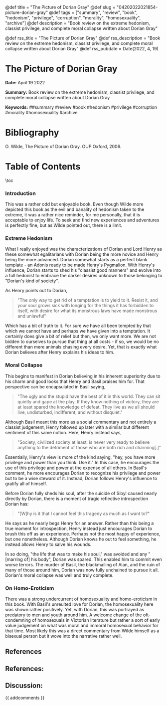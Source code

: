 @def title = "The Picture of Dorian Gray"
@def slug = "04202022021854-picture-dorian-gray"
@def tags = ["summary", "review", "book", "hedonism", "privilege", "corruption", "morality", "homosexuality", "archive"]
@def description = "Book review on the extreme hedonism, classist privilege, and complete moral collapse written about Dorian Gray"

@def rss_title = "The Picture of Dorian Gray"
@def rss_description = "Book review on the extreme hedonism, classist privilege, and complete moral collapse written about Dorian Gray"
@def rss_pubdate = Date(2022, 4, 19)


The Picture of Dorian Gray
=========

**Date:** April 19 2022

**Summary:** Book review on the extreme hedonism, classist privilege, and complete moral collapse written about Dorian Gray

**Keywords:** ##summary #review #book #hedonism #privilege #corruption #morality #homosexuality #archive

Bibliography
==========

O. Wilde, The Picture of Dorian Gray. OUP Oxford, 2006.

Table of Contents
=========

\toc

### Introduction

This was a rather odd but enjoyable book. Even though Wilde more depicted this book as the evil and banality of hedonism taken to the extreme, it was a rather nice reminder, for me personally, that it is acceptable to enjoy life. To seek and find new experiences and adventures is perfectly fine, but as Wilde pointed out, there is a limit.

### Extreme Hedonism

What I really enjoyed was the characterizations of Dorian and Lord Henry as these somewhat egalitarians with Dorian being the more novice and Henry being the more advanced. Dorian somewhat starts as a perfect blank template - an Adonis ready to be made Henry's Pygmalion. With Henry's influence, Dorian starts to shed his "classist good manners" and evolve into a full hedonist to embrace the darker desires unknown to those belonging to "Dorian's kind of society".

As Henry points out to Dorian,

> "The only way to get rid of a temptation is to yield to it. Resist it, and your soul grows sick with longing for the things it has forbidden to itself, with desire for what its monstrous laws have made monstrous and unlawful"


Which has a bit of truth to it. For sure we have all been tempted by that which we cannot have and perhaps we have given into a temptation. It certainly does give a bit of relief but then, we only want more. We are not bidden to ourselves to pursue that thing at all costs - if so, we would be no different than mere animals chasing every desire. Yet, that is exactly what Dorian believes after Henry explains his ideas to him.

### Moral Collapse

This begins to manifest in Dorian believing in his inherent superiority due to his charm and good looks that Henry and Basil praises him for. That perspective can be encapsulated in Basil saying, 

> "The ugly and the stupid have the best of it in this world.  They can sit quietly and gape at the play. If they know nothing of victory, they are at least spared the knowledge of defeat. They live as we all should live, undisturbed, indifferent, and without disquiet."


Although Basil meant this more as a social commentary and not entirely a classist judgement, Henry followed up later with a similar but different sentiment of this same notion. Here, Henry instead says,

> "Society, civilized society at least, is never very ready to believe anything to the detriment of those who are both rich and charming[.]"


Essentially, Henry's view is more of the kind saying, "hey, you have more privilege and power than you think. Use it." In this case, he encourages the use of this privilege and power at the expense of all others. In Basil's comment, he more encourages Dorian to recognize his privilege and power but to be a wise steward of it. Instead, Dorian follows Henry's influence to gratify all of himself.

Before Dorian fully sheds his soul, after the suicide of Sibyl caused nearly directly by Dorian, there is a moment of tragic reflective introspection Dorian has:

> "[W]hy is it that I cannot feel this tragedy as much as I want to?"


He says as he nearly begs Henry for an answer. Rather than this being a true moment for introspection, Henry instead just encourages Dorian to brush this off as an experience. Perhaps not the most happy of experience, but one nonetheless. Although Dorian knows he out to feel something, he instead allows Henry to salve his wounds.

In so doing, "the life that was to make his soul," was avoided and any "[marring of] his body", Dorian was spared. This enabled him to commit even worse terrors. The murder of Basil, the blackmailing of Alan, and the ruin of many of those around him, Dorian was now fully unchained to pursue it all. Dorian's moral collapse was well and truly complete.

### On Homo-Eroticism

There was a strong undercurrent of homosexuality and homo-eroticism in this book. With Basil's unreuited love for Dorian, the homosexuality here was shown rather positively. Yet, with Dorian, this was portrayed as predatory to men and youth around him. A welcome change of the oft-condemning of homosexuals in Victorian literature but rather a sort of early value judgement on what was moral and immoral homosexual behavior for that time. Most likely this was a direct commentary from Wilde himself as a bisexual person but it wove into the narrative rather well.

## References

## References:
## Discussion: 

{{ addcomments }}
